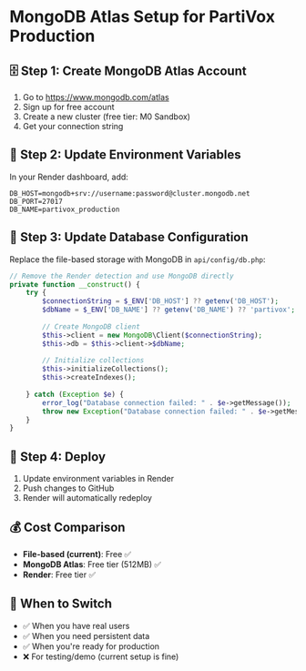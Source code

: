 # MongoDB Atlas Setup for PartiVox Production

## 🗄️ Step 1: Create MongoDB Atlas Account
1. Go to https://www.mongodb.com/atlas
2. Sign up for free account
3. Create a new cluster (free tier: M0 Sandbox)
4. Get your connection string

## 🔧 Step 2: Update Environment Variables
In your Render dashboard, add:
```
DB_HOST=mongodb+srv://username:password@cluster.mongodb.net
DB_PORT=27017
DB_NAME=partivox_production
```

## 📝 Step 3: Update Database Configuration
Replace the file-based storage with MongoDB in `api/config/db.php`:

```php
// Remove the Render detection and use MongoDB directly
private function __construct() {
    try {
        $connectionString = $_ENV['DB_HOST'] ?? getenv('DB_HOST');
        $dbName = $_ENV['DB_NAME'] ?? getenv('DB_NAME') ?? 'partivox';
        
        // Create MongoDB client
        $this->client = new MongoDB\Client($connectionString);
        $this->db = $this->client->$dbName;
        
        // Initialize collections
        $this->initializeCollections();
        $this->createIndexes();
        
    } catch (Exception $e) {
        error_log("Database connection failed: " . $e->getMessage());
        throw new Exception("Database connection failed: " . $e->getMessage());
    }
}
```

## 🚀 Step 4: Deploy
1. Update environment variables in Render
2. Push changes to GitHub
3. Render will automatically redeploy

## 💰 Cost Comparison
- **File-based (current)**: Free ✅
- **MongoDB Atlas**: Free tier (512MB) ✅
- **Render**: Free tier ✅

## 🎯 When to Switch
- ✅ When you have real users
- ✅ When you need persistent data
- ✅ When you're ready for production
- ❌ For testing/demo (current setup is fine)
